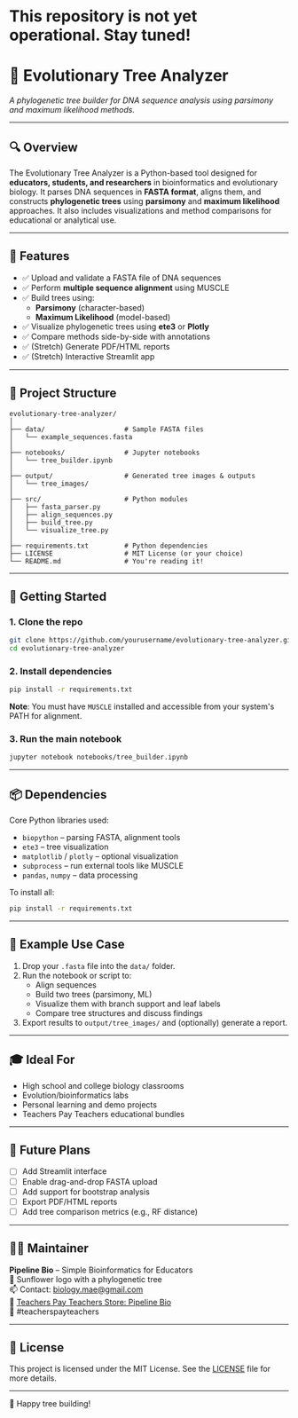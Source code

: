 # This repository is not yet operational. Stay tuned!

# 🌿 Evolutionary Tree Analyzer  
*A phylogenetic tree builder for DNA sequence analysis using parsimony and maximum likelihood methods.*

---

## 🔍 Overview  
The Evolutionary Tree Analyzer is a Python-based tool designed for **educators, students, and researchers** in bioinformatics and evolutionary biology. It parses DNA sequences in **FASTA format**, aligns them, and constructs **phylogenetic trees** using **parsimony** and **maximum likelihood** approaches. It also includes visualizations and method comparisons for educational or analytical use.

---

## 🎯 Features  
- ✅ Upload and validate a FASTA file of DNA sequences  
- ✅ Perform **multiple sequence alignment** using MUSCLE  
- ✅ Build trees using:
  - **Parsimony** (character-based)
  - **Maximum Likelihood** (model-based)
- ✅ Visualize phylogenetic trees using **ete3** or **Plotly**
- ✅ Compare methods side-by-side with annotations
- ✅ (Stretch) Generate PDF/HTML reports
- ✅ (Stretch) Interactive Streamlit app  

---

## 📁 Project Structure

```
evolutionary-tree-analyzer/
│
├── data/                    # Sample FASTA files
│   └── example_sequences.fasta  
│
├── notebooks/               # Jupyter notebooks
│   └── tree_builder.ipynb  
│
├── output/                  # Generated tree images & outputs
│   └── tree_images/
│
├── src/                     # Python modules
│   ├── fasta_parser.py  
│   ├── align_sequences.py  
│   ├── build_tree.py  
│   └── visualize_tree.py  
│
├── requirements.txt         # Python dependencies
├── LICENSE                  # MIT License (or your choice)
└── README.md                # You're reading it!
```

---

## 🚀 Getting Started

### 1. Clone the repo
```bash
git clone https://github.com/yourusername/evolutionary-tree-analyzer.git
cd evolutionary-tree-analyzer
```

### 2. Install dependencies
```bash
pip install -r requirements.txt
```

**Note**: You must have `MUSCLE` installed and accessible from your system's PATH for alignment.

### 3. Run the main notebook
```bash
jupyter notebook notebooks/tree_builder.ipynb
```

---

## 📦 Dependencies

Core Python libraries used:
- `biopython` – parsing FASTA, alignment tools
- `ete3` – tree visualization
- `matplotlib` / `plotly` – optional visualization
- `subprocess` – run external tools like MUSCLE
- `pandas`, `numpy` – data processing

To install all:
```bash
pip install -r requirements.txt
```

---

## 🧪 Example Use Case

1. Drop your `.fasta` file into the `data/` folder.  
2. Run the notebook or script to:
   - Align sequences
   - Build two trees (parsimony, ML)
   - Visualize them with branch support and leaf labels
   - Compare tree structures and discuss findings  
3. Export results to `output/tree_images/` and (optionally) generate a report.

---

## 🎓 Ideal For

- High school and college biology classrooms  
- Evolution/bioinformatics labs  
- Personal learning and demo projects  
- Teachers Pay Teachers educational bundles  

---

## 🧰 Future Plans

- [ ] Add Streamlit interface  
- [ ] Enable drag-and-drop FASTA upload  
- [ ] Add support for bootstrap analysis  
- [ ] Export PDF/HTML reports  
- [ ] Add tree comparison metrics (e.g., RF distance)

---

## 👩‍💻 Maintainer

**Pipeline Bio** – Simple Bioinformatics for Educators  
🌻 Sunflower logo with a phylogenetic tree  
📫 Contact: biology.mae@gmail.com  
🛒 [Teachers Pay Teachers Store: Pipeline Bio](https://www.teacherspayteachers.com/store/pipeline-bio)  
📌 #teacherspayteachers  

---

## 📄 License

This project is licensed under the MIT License. See the [LICENSE](LICENSE) file for more details.

---

🧬 Happy tree building!
